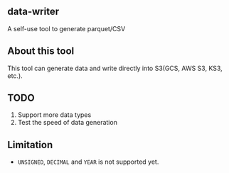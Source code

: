 ## data-writer
A self-use tool to generate parquet/CSV

## About this tool
This tool can generate data and write directly into S3(GCS, AWS S3, KS3, etc.).

## TODO
1. Support more data types
2. Test the speed of data generation

## Limitation
- `UNSIGNED`, `DECIMAL` and `YEAR` is not supported yet.